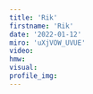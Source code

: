 ```yaml
--- 
title: 'Rik'
firstname: 'Rik'
date: '2022-01-12'
miro: 'uXjVOW_UVUE'
video: 
hmw: 
visual: 
profile_img: 
--- 
```

